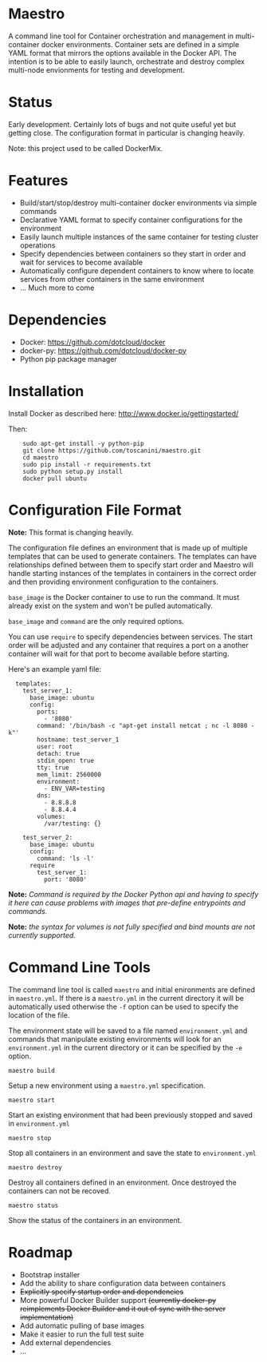 Maestro
============

A command line tool for Container orchestration and management in multi-container docker environments. Container sets are defined in a simple YAML format that mirrors the options available in the Docker API. The intention is to be able to easily launch, orchestrate and destroy complex multi-node envionments for testing and development.


Status
======

Early development. Certainly lots of bugs and not quite useful yet but getting close. The configuration format in particular is changing heavily.

Note: this project used to be called DockerMix.

Features
========

- Build/start/stop/destroy multi-container docker environments via simple commands
- Declarative YAML format to specify container configurations for the environment
- Easily launch multiple instances of the same container for testing cluster operations
- Specify dependencies between containers so they start in order and wait for services to become available
- Automatically configure dependent containers to know where to locate services from other containers in the same environment
- ... Much more to come

Dependencies
=============

- Docker: https://github.com/dotcloud/docker
- docker-py: https://github.com/dotcloud/docker-py
- Python pip package manager

Installation
============

Install Docker as described here: http://www.docker.io/gettingstarted/

Then:
```
    sudo apt-get install -y python-pip
    git clone https://github.com/toscanini/maestro.git
    cd maestro
    sudo pip install -r requirements.txt 
    sudo python setup.py install
    docker pull ubuntu
```

Configuration File Format
=========================

**Note:** This format is changing heavily.

The configuration file defines an environment that is made up of multiple templates that can be used to generate containers. The templates can have relationships defined between them to specify start order and Maestro will handle starting instances of the templates in containers in the correct order and then providing environment configuration to the containers.

`base_image` is the Docker container to use to run the command. It must already exist on the system and won't be pulled automatically.

`base_image` and `command` are the only required options. 

You can use `require` to specify dependencies between services. The start order will be adjusted and any container that requires a port on a another container will wait for that port to become available before starting.

Here's an example yaml file:

```
  templates:
    test_server_1:
      base_image: ubuntu
      config:
        ports: 
          - '8080' 
        command: '/bin/bash -c "apt-get install netcat ; nc -l 8080 -k"' 
        hostname: test_server_1 
        user: root
        detach: true
        stdin_open: true
        tty: true
        mem_limit: 2560000
        environment: 
          - ENV_VAR=testing
        dns: 
          - 8.8.8.8
          - 8.8.4.4
        volumes: 
          /var/testing: {}
              
    test_server_2: 
      base_image: ubuntu
      config:
        command: 'ls -l'
      require
        test_server_1: 
          port: '8080' 
```

**Note:** *Command is required by the Docker Python api and having to specify it here can cause problems with images that pre-define entrypoints and commands.*

**Note:** *the syntax for volumes is not fully specified and bind mounts are not currently supported.*

Command Line Tools
===

The command line tool is called `maestro` and initial enironments are defined in `maestro.yml`. If there is a `maestro.yml` in the current directory it will be automatically used otherwise the `-f` option can be used to specify the location of the file.

The environment state will be saved to a file named `environment.yml` and commands that manipulate existing environments will look for an `environment.yml` in the current directory or it can be specified by the `-e` option.

`maestro build`

Setup a new environment using a `maestro.yml` specification.

`maestro start`

Start an existing environment that had been previously stopped and saved in `environment.yml`

`maestro stop`

Stop all containers in an environment and save the state to `environment.yml`

`maestro destroy`

Destroy all containers defined in an environment. Once destroyed the containers can not be recoved.

`maestro status`

Show the status of the containers in an environment.

Roadmap
====

- Bootstrap installer
- Add the ability to share configuration data between containers
- ~~Explicitly specify startup order and dependencies~~
- More powerful Docker Builder support ~~(currently docker-py reimplements Docker Builder and it out of sync with the server implementation)~~
- Add automatic pulling of base images
- Make it easier to run the full test suite
- Add external dependencies
- ...